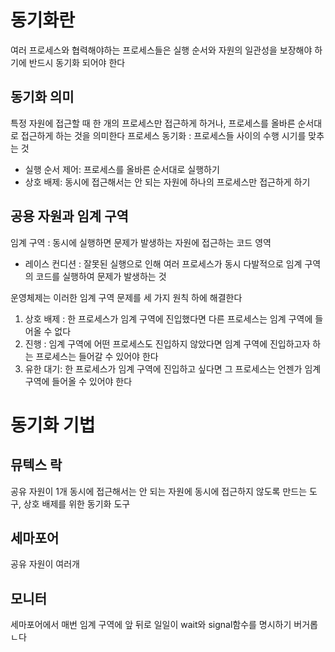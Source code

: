 # 동기화란

여러 프로세스와 협력해야하는 프로세스들은 실행 순서와 자원의 일관성을 보장해야 하기에 반드시 동기화 되어야 한다

## 동기화 의미

특정 자원에 접근할 때 한 개의 프로세스만 접근하게 하거나, 프로세스를 올바른 순서대로 접근하게 하는 것을 의미한다
프로세스 동기화 : 프로세스들 사이의 수행 시기를 맞추는 것

- 실행 순서 제어: 프로세스를 올바른 순서대로 실행하기
- 상호 배제: 동시에 접근해서는 안 되는 자원에 하나의 프로세스만 접근하게 하기

## 공용 자원과 임계 구역

임계 구역 : 동시에 실행하면 문제가 발생하는 자원에 접근하는 코드 영역

- 레이스 컨디션 : 잘못된 실행으로 인해 여러 프로세스가 동시 다발적으로 임계 구역의 코드를 실행하여 문제가 발생하는 것

운영체제는 이러한 임계 구역 문제를 세 가지 원칙 하에 해결한다

1. 상호 배제 : 한 프로세스가 임계 구역에 진입했다면 다른 프로세스는 임계 구역에 들어올 수 없다
2. 진행 : 임계 구역에 어떤 프로세스도 진입하지 않았다면 임계 구역에 진입하고자 하는 프로세스는 들어갈 수 있어야 한다
3. 유한 대기: 한 프로세스가 임계 구역에 진입하고 싶다면 그 프로세스는 언젠가 임계 구역에 들어올 수 있어야 한다

# 동기화 기법

## 뮤텍스 락

공유 자원이 1개
동시에 접근해서는 안 되는 자원에 동시에 접근하지 않도록 만드는 도구, 상호 배제를 위한 동기화 도구

## 세마포어

공유 자원이 여러개

## 모니터

세마포어에서 매번 임계 구역에 앞 뒤로 일일이 wait와 signal함수를 명시하기 버거롭ㄴ다
